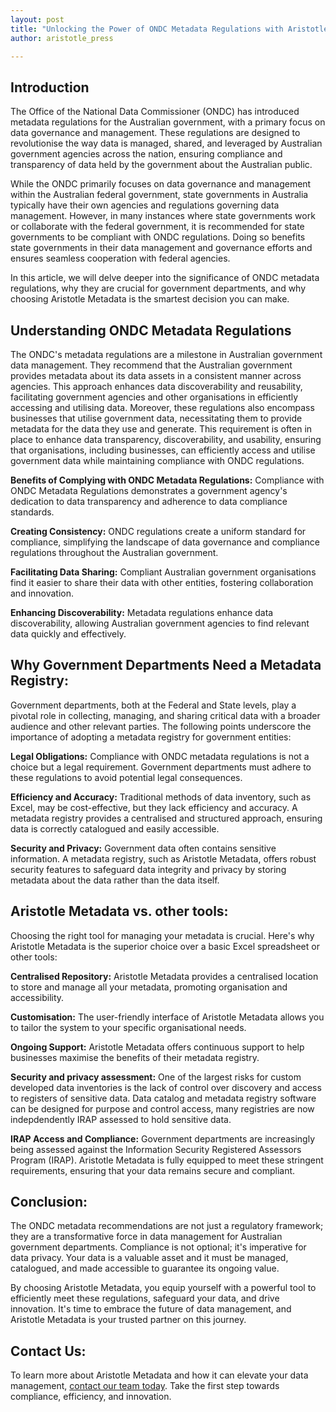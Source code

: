 ```yaml
---
layout: post
title: "Unlocking the Power of ONDC Metadata Regulations with Aristotle Metadata"
author: aristotle_press

---
```


## Introduction

The Office of the National Data Commissioner (ONDC) has introduced metadata regulations for the Australian government, with a primary focus on data governance and management. These regulations are designed to revolutionise the way data is managed, shared, and leveraged by Australian government agencies across the nation, ensuring compliance and transparency of data held by the government about the Australian public. 

While the ONDC primarily focuses on data governance and management within the Australian federal government, state governments in Australia typically have their own agencies and regulations governing data management. However, in many instances where state governments work or collaborate with the federal government, it is recommended for state governments to be compliant with ONDC regulations. Doing so benefits state governments in their data management and governance efforts and ensures seamless cooperation with federal agencies.

In this article, we will delve deeper into the significance of ONDC metadata regulations, why they are crucial for government departments, and why choosing Aristotle Metadata is the smartest decision you can make.

## Understanding ONDC Metadata Regulations

The ONDC's metadata regulations are a milestone in Australian government data management. They recommend that the Australian government provides metadata about its data assets in a consistent manner across agencies. This approach enhances data discoverability and reusability, facilitating government agencies and other organisations in efficiently accessing and utilising data. Moreover, these regulations also encompass businesses that utilise government data, necessitating them to provide metadata for the data they use and generate. This requirement is often in place to enhance data transparency, discoverability, and usability, ensuring that organisations, including businesses, can efficiently access and utilise government data while maintaining compliance with ONDC regulations.

**Benefits of Complying with ONDC Metadata Regulations:**
Compliance with ONDC Metadata Regulations demonstrates a government agency's dedication to data transparency and adherence to data compliance standards.

**Creating Consistency:**
ONDC regulations create a uniform standard for compliance, simplifying the landscape of data governance and compliance regulations throughout the Australian government.

**Facilitating Data Sharing:** Compliant Australian government organisations find it easier to share their data with other entities, fostering collaboration and innovation.

**Enhancing Discoverability:** Metadata regulations enhance data discoverability, allowing Australian government agencies to find relevant data quickly and effectively.

## Why Government Departments Need a Metadata Registry:

Government departments, both at the Federal and State levels, play a pivotal role in collecting, managing, and sharing critical data with a broader audience and other relevant parties. The following points underscore the importance of adopting a metadata registry for government entities:

**Legal Obligations:** Compliance with ONDC metadata regulations is not a choice but a legal requirement. Government departments must adhere to these regulations to avoid potential legal consequences.

**Efficiency and Accuracy:** Traditional methods of data inventory, such as Excel, may be cost-effective, but they lack efficiency and accuracy. A metadata registry provides a centralised and structured approach, ensuring data is correctly catalogued and easily accessible.

**Security and Privacy:** Government data often contains sensitive information. A metadata registry, such as Aristotle Metadata, offers robust security features to safeguard data integrity and privacy by storing metadata about the data rather than the data itself.

## Aristotle Metadata vs. other tools:

Choosing the right tool for managing your metadata is crucial. Here's why Aristotle Metadata is the superior choice over a basic Excel spreadsheet or other tools:

**Centralised Repository:** Aristotle Metadata provides a centralised location to store and manage all your metadata, promoting organisation and accessibility.

**Customisation:** The user-friendly interface of Aristotle Metadata allows you to tailor the system to your specific organisational needs.

**Ongoing Support:** Aristotle Metadata offers continuous support to help businesses maximise the benefits of their metadata registry.

**Security and privacy assessment:** One of the largest risks for custom developed data inventories is the lack of control over discovery and access to registers of sensitive data. Data catalog and metadata registry software can be designed for purpose and control access, many registries are now indepdendently IRAP assessed to hold sensitive data. 

**IRAP Access and Compliance:** Government departments are increasingly being assessed against the Information Security Registered Assessors Program (IRAP). Aristotle Metadata is fully equipped to meet these stringent requirements, ensuring that your data remains secure and compliant.

## Conclusion:

The ONDC metadata recommendations are not just a regulatory framework; they are a transformative force in data management for Australian government departments. Compliance is not optional; it's imperative for data privacy. Your data is a valuable asset and it must be managed, catalogued, and made accessible to guarantee its ongoing value. 

By choosing Aristotle Metadata, you equip yourself with a powerful tool to efficiently meet these regulations, safeguard your data, and drive innovation. It's time to embrace the future of data management, and Aristotle Metadata is your trusted partner on this journey. 

## Contact Us:

To learn more about Aristotle Metadata and how it can elevate your data management, <a href="https://www.aristotlemetadata.com/contact/">contact our team today</a>. Take the first step towards compliance, efficiency, and innovation.
